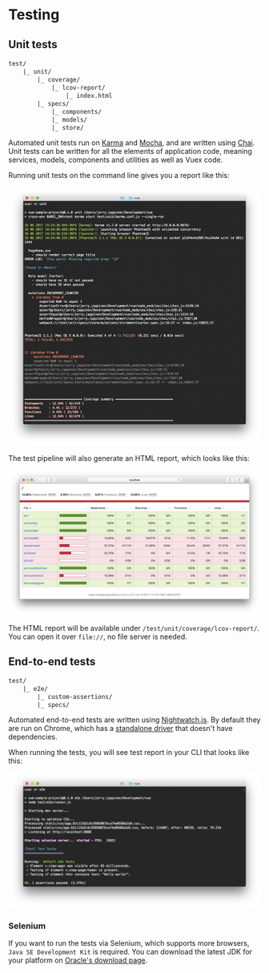 
# Testing

## Unit tests

```
test/
	|_ unit/
		|_ coverage/
			|_ lcov-report/
				|_ index.html
		|_ specs/
			|_ components/
			|_ models/
			|_ store/
```

Automated unit tests run on [Karma](https://karma-runner.github.io/1.0/index.html) and [Mocha](https://mochajs.org/), and are written using [Chai](http://chaijs.com/). Unit tests can be written for all the elements of application code, meaning services, models, components and utilities as well as Vuex code.

Running unit tests on the command line gives you a report like this:

![Unit test results on command line](../images/unit-test-report-cli.png)

The test pipeline will also generate an HTML report, which looks like this:

![Unit test results in HTML](../images/unit-test-report-html.png)

The HTML report will be available under  `/test/unit/coverage/lcov-report/`. You can open it over `file://`, no file server is needed.

## End-to-end tests

```
test/
	|_ e2e/
		|_ custom-assertions/
		|_ specs/
```

Automated end-to-end tests are written using [Nightwatch.js](http://nightwatchjs.org/). By default they are run on Chrome, which has a [standalone driver](https://sites.google.com/a/chromium.org/chromedriver/) that doesn't have dependencies.

When running the tests, you will see test report in your CLI that looks like this:

![End-to-end test results on command line](../images/e2e-test-report-cli.png)

### Selenium

If you want to run the tests via Selenium, which supports more browsers, `Java SE Development Kit` is required. You can download the latest JDK for your platform on [Oracle's download page](http://www.oracle.com/technetwork/java/javase/downloads/jdk8-downloads-2133151.html).
